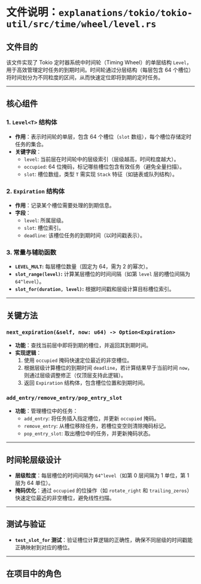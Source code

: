 # 文件说明：`explanations/tokio/tokio-util/src/time/wheel/level.rs`

## **文件目的**
该文件实现了 Tokio 定时器系统中时间轮（Timing Wheel）的单层结构 `Level`，用于高效管理定时任务的到期时间。时间轮通过分层结构（每层包含 64 个槽位）将时间划分为不同粒度的区间，从而快速定位即将到期的定时任务。

---

## **核心组件**

### **1. `Level<T>` 结构体**
- **作用**：表示时间轮的单层，包含 64 个槽位（`slot` 数组），每个槽位存储定时任务的集合。
- **关键字段**：
  - `level`: 当前层在时间轮中的层级索引（层级越高，时间粒度越大）。
  - `occupied`: 64 位掩码，标记哪些槽位包含有效任务（避免全量扫描）。
  - `slot`: 槽位数组，类型 `T` 需实现 `Stack` 特征（如链表或队列结构）。

### **2. `Expiration` 结构体**
- **作用**：记录某个槽位需要处理的到期信息。
- **字段**：
  - `level`: 所属层级。
  - `slot`: 槽位索引。
  - `deadline`: 该槽位任务的到期时间（以时间戳表示）。

### **3. 常量与辅助函数**
- **`LEVEL_MULT`:** 每层槽位数量（固定为 64，需为 2 的幂次）。
- **`slot_range(level)`:** 计算某层槽位的时间间隔（如第 `level` 层的槽位间隔为 `64^level`）。
- **`slot_for(duration, level)`:** 根据时间戳和层级计算目标槽位索引。

---

## **关键方法**

### **`next_expiration(&self, now: u64) -> Option<Expiration>`**
- **功能**：查找当前层中即将到期的槽位，并返回其到期时间。
- **实现逻辑**：
  1. 使用 `occupied` 掩码快速定位最近的非空槽位。
  2. 根据层级计算槽位的到期时间 `deadline`，若计算结果早于当前时间 `now`，则通过层级调整修正（仅顶层支持此逻辑）。
  3. 返回 `Expiration` 结构体，包含槽位位置和到期时间。

### **`add_entry/remove_entry/pop_entry_slot`**
- **功能**：管理槽位中的任务：
  - `add_entry`: 将任务插入指定槽位，并更新 `occupied` 掩码。
  - `remove_entry`: 从槽位移除任务，若槽位变空则清除掩码标记。
  - `pop_entry_slot`: 取出槽位中的任务，并更新掩码状态。

---

## **时间轮层级设计**
- **层级粒度**：每层槽位的时间间隔为 `64^level`（如第 0 层间隔为 1 单位，第 1 层为 64 单位）。
- **掩码优化**：通过 `occupied` 的位操作（如 `rotate_right` 和 `trailing_zeros`）快速定位最近的非空槽位，避免线性扫描。

---

## **测试与验证**
- **`test_slot_for` 测试**：验证槽位计算逻辑的正确性，确保不同层级的时间戳能正确映射到对应的槽位。

---

## **在项目中的角色**
